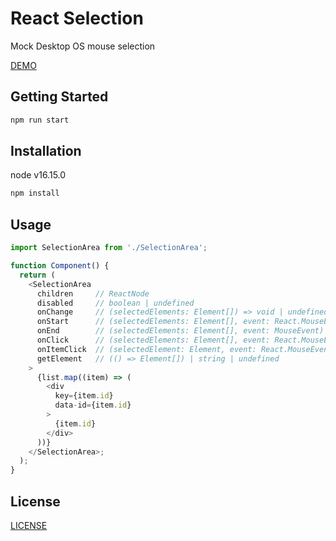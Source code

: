 # React Selection

Mock Desktop OS mouse selection

[DEMO](https://roychen3.github.io/react-selection/)

## Getting Started

```bash
npm run start
```

## Installation

node v16.15.0

```bash
npm install
```

## Usage

```javascript
import SelectionArea from './SelectionArea';

function Component() {
  return (
    <SelectionArea
      children     // ReactNode
      disabled     // boolean | undefined
      onChange     // (selectedElements: Element[]) => void | undefined
      onStart      // (selectedElements: Element[], event: React.MouseEvent) => void | undefined
      onEnd        // (selectedElements: Element[], event: MouseEvent) => void | undefined
      onClick      // (selectedElements: Element[], event: React.MouseEvent) => void | undefined
      onItemClick  // (selectedElement: Element, event: React.MouseEvent) => void | undefined
      getElement   // (() => Element[]) | string | undefined
    >
      {list.map((item) => (
        <div
          key={item.id}
          data-id={item.id}
        >
          {item.id}
        </div>
      ))}
    </SelectionArea>;
  );
}
```

## License

[LICENSE](LICENSE)
